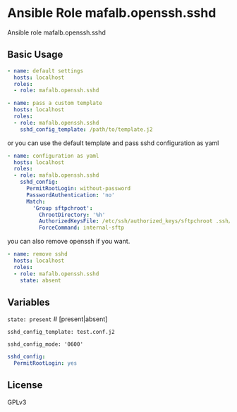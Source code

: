 # Ansible Role mafalb.openssh.sshd

Ansible role mafalb.openssh.sshd

## Basic Usage

```yaml
- name: default settings
  hosts: localhost
  roles:
  - role: mafalb.openssh.sshd
```

```yaml
- name: pass a custom template
  hosts: localhost
  roles:
  - role: mafalb.openssh.sshd
    sshd_config_template: /path/to/template.j2
```

or you can use the default template and pass sshd configuration as yaml

```yaml
- name: configuration as yaml
  hosts: localhost
  roles:
  - role: mafalb.openssh.sshd
    sshd_config:
      PermitRootLogin: without-password
      PasswordAuthentication: 'no'
      Match:
        'Group sftpchroot':
          ChrootDirectory: '%h'
          AuthorizedKeysFile: /etc/ssh/authorized_keys/sftpchroot .ssh/authorized_keys
          ForceCommand: internal-sftp
```

you can also remove openssh if you want.

```yaml
- name: remove sshd
  hosts: localhost
  roles:
  - role: mafalb.openssh.sshd
    state: absent
```

## Variables

```state: present``` # [present|absent]

```sshd_config_template: test.conf.j2```

```sshd_config_mode: '0600'```

```yaml
sshd_config:
  PermitRootLogin: yes
```

## License

GPLv3
